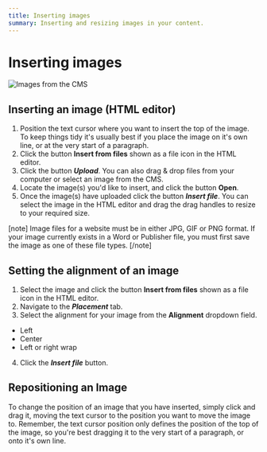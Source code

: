 ```yaml
---
title: Inserting images
summary: Inserting and resizing images in your content.
---
```


# Inserting images

![Images from the CMS](/_images/images-from-cms.png)

## Inserting an image (HTML editor)
1. Position the text cursor where you want to insert the top of the image. To keep things tidy it's usually best if you place the image on it's own line, or at the very start of a paragraph.
2. Click the button **Insert from files** shown as a file icon in the HTML editor.
3. Click the button ***Upload***. You can also drag & drop files from your computer or select an image from the CMS.
4. Locate the image(s) you'd like to insert, and click the button **Open**.
5. Once the image(s) have uploaded click the button ***Insert file***. You can select the image in the HTML editor and drag the drag handles to resize to your required size.

[note]
Image files for a website must be in either JPG, GIF or PNG format. If your image currently exists in a Word or Publisher file, you must first save the image as one of these file types.
[/note]

## Setting the alignment of an image

1. Select the image and click the button **Insert from files** shown as a file icon in the HTML editor.
2. Navigate to the ***Placement*** tab.
3. Select the alignment for your image from the **Alignment** dropdown field.
* Left
* Center
* Left or right wrap
4. Click the ***Insert file*** button.

## Repositioning an Image

To change the position of an image that you have inserted, simply click and drag it, moving the text cursor to the position you want to move the image to. Remember, the text cursor position only defines the position of the top of the image, so you're best dragging it to the very start of a paragraph, or onto it's own line.
